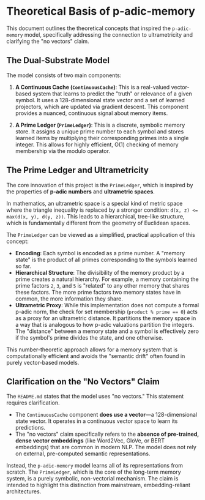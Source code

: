 # Theoretical Basis of p-adic-memory

This document outlines the theoretical concepts that inspired the `p-adic-memory` model, specifically addressing the connection to ultrametricity and clarifying the "no vectors" claim.

## The Dual-Substrate Model

The model consists of two main components:

1.  **A Continuous Cache (`ContinuousCache`)**: This is a real-valued vector-based system that learns to predict the "truth" or relevance of a given symbol. It uses a 128-dimensional state vector and a set of learned projectors, which are updated via gradient descent. This component provides a nuanced, continuous signal about memory items.

2.  **A Prime Ledger (`PrimeLedger`)**: This is a discrete, symbolic memory store. It assigns a unique prime number to each symbol and stores learned items by multiplying their corresponding primes into a single integer. This allows for highly efficient, O(1) checking of memory membership via the modulo operator.

## The Prime Ledger and Ultrametricity

The core innovation of this project is the `PrimeLedger`, which is inspired by the properties of **p-adic numbers** and **ultrametric spaces**.

In mathematics, an ultrametric space is a special kind of metric space where the triangle inequality is replaced by a stronger condition: `d(x, z) <= max(d(x, y), d(y, z))`. This leads to a hierarchical, tree-like structure, which is fundamentally different from the geometry of Euclidean spaces.

The `PrimeLedger` can be viewed as a simplified, practical application of this concept:

-   **Encoding**: Each symbol is encoded as a prime number. A "memory state" is the product of all primes corresponding to the symbols learned so far.
-   **Hierarchical Structure**: The divisibility of the memory product by a prime creates a natural hierarchy. For example, a memory containing the prime factors `2`, `3`, and `5` is "related" to any other memory that shares these factors. The more prime factors two memory states have in common, the more information they share.
-   **Ultrametric Proxy**: While this implementation does not compute a formal p-adic norm, the check for set membership (`product % prime == 0`) acts as a proxy for an ultrametric distance. It partitions the memory space in a way that is analogous to how p-adic valuations partition the integers. The "distance" between a memory state and a symbol is effectively zero if the symbol's prime divides the state, and one otherwise.

This number-theoretic approach allows for a memory system that is computationally efficient and avoids the "semantic drift" often found in purely vector-based models.

## Clarification on the "No Vectors" Claim

The `README.md` states that the model uses "no vectors." This statement requires clarification.

-   The `ContinuousCache` component **does use a vector**—a 128-dimensional state vector. It operates in a continuous vector space to learn its predictions.
-   The "no vectors" claim specifically refers to the **absence of pre-trained, dense vector embeddings** (like Word2Vec, GloVe, or BERT embeddings) that are common in modern NLP. The model does not rely on external, pre-computed semantic representations.

Instead, the `p-adic-memory` model learns all of its representations from scratch. The `PrimeLedger`, which is the core of the long-term memory system, is a purely symbolic, non-vectorial mechanism. The claim is intended to highlight this distinction from mainstream, embedding-reliant architectures.